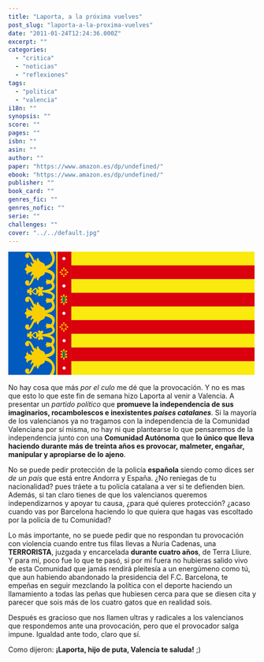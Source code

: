 ```yaml
---
title: "Laporta, a la próxima vuelves"
post_slug: "laporta-a-la-proxima-vuelves"
date: "2011-01-24T12:24:36.000Z"
excerpt: ""
categories: 
  - "critica"
  - "noticias"
  - "reflexiones"
tags: 
  - "politica"
  - "valencia"
i18n: ""
synopsis: ""
score: ""
pages: ""
isbn: ""
asin: ""
author: ""
paper: "https://www.amazon.es/dp/undefined/"
ebook: "https://www.amazon.es/dp/undefined/"
publisher: ""
book_card: ""
genres_fic: ""
genres_nofic: ""
serie: ""
challenges: ""
cover: "../../default.jpg"
---
```


![](images/senyera.jpg "senyera")

No hay cosa que más _por el culo_ me dé que la provocación. Y no es mas que esto lo que este fin de semana hizo Laporta al venir a Valencia. A presentar un _partido político_ que **promueve la independencia de sus imaginarios, rocambolescos e inexistentes _países catalanes_**. Si la mayoría de los valencianos ya no tragamos con la independencia de la Comunidad Valenciana por sí misma, no hay ni que plantearse lo que pensaremos de la independencia junto con una **Comunidad Autónoma** que **lo único que lleva haciendo durante más de treinta años es provocar, malmeter, engañar, manipular y apropiarse de lo ajeno**.

No se puede pedir protección de la policía **española** siendo como dices ser _de un país_ que está entre Andorra y España. ¿No reniegas de tu nacionalidad? pues tráete a tu policía catalana a ver si te defienden bien. Además, si tan claro tienes de que los valencianos queremos independizarnos y apoyar tu causa, ¿para qué quieres protección? ¿acaso cuando vas por Barcelona haciendo lo que quiera que hagas vas escoltado por la policía de tu Comunidad?

Lo más importante, no se puede pedir que no respondan tu provocación con violencia cuando entre tus filas llevas a Nuria Cadenas, una **TERRORISTA**, juzgada y encarcelada **durante cuatro años**, de Terra Lliure. Y para mí, poco fue lo que te pasó, si por mí fuera no hubieras salido vivo de esta Comunidad que jamás rendirá pleitesía a un energúmeno como tú, que aun habiendo abandonado la presidencia del F.C. Barcelona, te empeñas en seguir mezclando la política con el deporte haciendo un llamamiento a todas las peñas que hubiesen cerca para que se diesen cita y parecer que sois más de los cuatro gatos que en realidad sois.

Después es gracioso que nos llamen ultras y radicales a los valencianos que respondemos ante una provocación, pero que el provocador salga impune. Igualdad ante todo, claro que sí.

Como dijeron: **¡Laporta, hijo de puta, Valencia te saluda!** ;)
